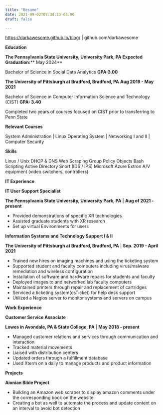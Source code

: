 ```yaml
---
title: "Resume"
date: 2021-09-02T07:34:13-04:00
draft: false

---
```



<!--more-->
https://darkawesome.github.io/blog/ | github.com/darkawesome

**Education**

**The Pennsylvania State University, University Park, PA**  **Expected Graduation:**** May 2024**

Bachelor of Science in Social Data Analytics **GPA:3.00**

**The University of Pittsburgh at Bradford, Bradford, PA**  **Aug 2019 - May 2021**

Bachelor of Science in Computer Information Science and Technology (CIST) **GPA: 3.40**

Completed two years of courses focused on CIST prior to transferring to Penn State

**Relevant Courses**

System Administration | Linux Operating System | Networking I and II | Computer Security

**Skills**

Linux / Unix DHCP &amp; DNS Web Scraping Group Policy Objects Bash Scripting Active Directory Snort (IDS / IPS) Microsoft Azure Extron A/V equipment (video switchers, controllers)


**IT Experience**

**IT User Support Specialist**

**The Pennsylvania State University, University Park, PA** |  **Aug of 2021 - present**

- Provided demonstrations of specific XR technologies
- Assisted graduate students with XR research
- Set up virtual Environments for users

**Information Systems and Technology Support I &amp; II**

**The University of Pittsburgh at Bradford, Bradford, PA** | **Sep. 2019 - April 2021**

- Trained new hires on imaging machines and using the ticketing system
- Supported student and faculty computers including virus/malware remediation and wireless configuration
- Installation of software and hardware repairs for students and faculty
- Deployed images to and networked lab faculty computers
- Maintained printers through repair and replacement of cartridges
- Serviced a ticketing system(osTicket) for help desk support
- Utilized a Nagios server to monitor systems and servers on campus

**Work Experience**

**Customer Service Associate**

**Lowes in Avondale, PA &amp; State College, PA** | **May 2018 - present**

- Managed customer relations and services through communication and interaction
- Tracked material movements
- Liaised with distribution centers
- Updated orders through a fulfillment database
- Used Xterm on a daily to manage products and product information

**Projects**

**Aionian Bible Project**
- Building an Amazon web scraper to display amazon comments under the corresponding book on the
website
- Creating a bot as well to automate the process and update content on an interval to avoid bot detection
